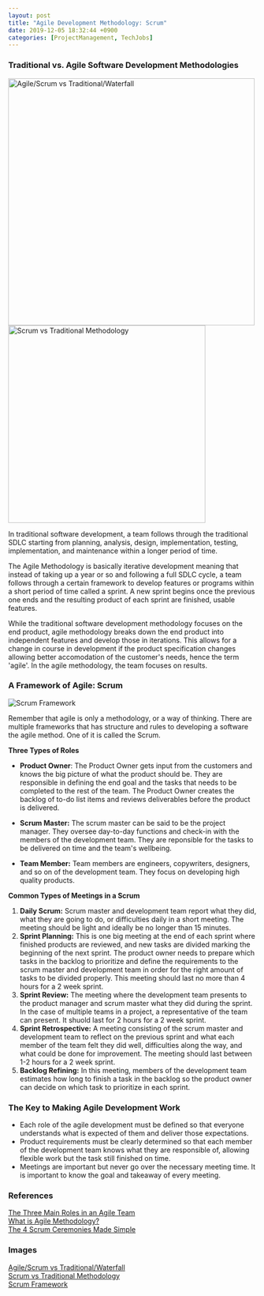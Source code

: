 ```yaml
---
layout: post
title: "Agile Development Methodology: Scrum"
date: 2019-12-05 18:32:44 +0900
categories: [ProjectManagement, TechJobs]
---
```


### Traditional vs. Agile Software Development Methodologies

<img src="https://i.pinimg.com/originals/bc/89/69/bc896937201b696beef56feb1c4adb19.jpg" alt="Agile/Scrum vs Traditional/Waterfall" width="500px" display="inline-block" />
<img src="https://coeleveld.com/wp-content/uploads/2016/07/scrum-vs-traditional.png" alt="Scrum vs Traditional Methodology" width="400px" display="inline-block"  />

In traditional software development, a team follows through the traditional SDLC starting from planning, analysis, design, implementation, testing, implementation, and maintenance within a longer period of time.

The Agile Methodology is basically iterative development meaning that instead of taking up a year or so and following a full SDLC cycle, a team follows through a certain framework to develop features or programs within a short period of time called a sprint. A new sprint begins once the previous one ends and the resulting product of each sprint are finished, usable features.

While the traditional software development methodology focuses on the end product, agile methodology breaks down the end product into independent features and develop those in iterations. This allows for a change in course in development if the product specification changes allowing better accomodation of the customer's needs, hence the term 'agile'. In the agile methodology, the team focuses on results.

### A Framework of Agile: Scrum

![Scrum Framework](https://image.slidesharecdn.com/mobileacademyagilelean-140518125420-phpapp01/95/agile-and-lean-practices-the-mobile-academy-12-638.jpg?cb=1400562822)

Remember that agile is only a methodology, or a way of thinking. There are multiple frameworks that has structure and rules to developing a software the agile method. One of it is called the Scrum.

**Three Types of Roles**

- **Product Owner**: The Product Owner gets input from the customers and knows the big picture of what the product should be. They are responsible in defining the end goal and the tasks that needs to be completed to the rest of the team. The Product Owner creates the backlog of to-do list items and reviews deliverables before the product is delivered.

- **Scrum Master:** The scrum master can be said to be the project manager. They oversee day-to-day functions and check-in with the members of the development team. They are reponsible for the tasks to be delivered on time and the team's wellbeing.

- **Team Member:** Team members are engineers, copywriters, designers, and so on of the development team. They focus on developing high quality products.

**Common Types of Meetings in a Scrum**

1. **Daily Scrum:** Scrum master and development team report what they did, what they are going to do, or difficulties daily in a short meeting. The meeting should be light and ideally be no longer than 15 minutes.
2. **Sprint Planning:** This is one big meeting at the end of each sprint where finished products are reviewed, and new tasks are divided marking the beginning of the next sprint. The product owner needs to prepare which tasks in the backlog to prioritize and define the requirements to the scrum master and development team in order for the right amount of tasks to be divided properly. This meeting should last no more than 4 hours for a 2 week sprint.
3. **Sprint Review:** The meeting where the development team presents to the product manager and scrum master what they did during the sprint. In the case of multiple teams in a project, a representative of the team can present. It shuold last for 2 hours for a 2 week sprint.
4. **Sprint Retrospective:** A meeting consisting of the scrum master and development team to reflect on the previous sprint and what each member of the team felt they did well, difficulties along the way, and what could be done for improvement. The meeting should last between 1-2 hours for a 2 week sprint.
5. **Backlog Refining:** In this meeting, members of the development team estimates how long to finish a task in the backlog so the product owner can decide on which task to prioritize in each sprint.

### The Key to Making Agile Development Work

- Each role of the agile development must be defined so that everyone understands what is expected of them and deliver those expectations.
- Product requirements must be clearly determined so that each member of the development team knows what they are responsible of, allowing flexible work but the task still finished on time.
- Meetings are important but never go over the necessary meeting time. It is important to know the goal and takeaway of every meeting.

### References

[The Three Main Roles in an Agile Team](https://redbooth.com/blog/main-roles-agile-team)<br/>
[What is Agile Methodology?](https://softwareengineering.stackexchange.com/questions/15928/what-is-agile-methodology)<br/>
[The 4 Scrum Ceremonies Made Simple](https://medium.com/ideas-by-crema/the-4-scrum-ceremonies-made-simple-a-quick-guide-to-scrum-meetings-ea91fe604d88)

### Images

[Agile/Scrum vs Traditional/Waterfall](https://i.pinimg.com/originals/bc/89/69/bc896937201b696beef56feb1c4adb19.jpg)<br/>
[Scrum vs Traditional Methodology](https://scontent-nrt1-1.xx.fbcdn.net/v/t1.0-9/14344304_1397070920321959_3431169010133890617_n.png?_nc_cat=109&_nc_ohc=HCZNuErDT4EAQlKI8QEoiEtnuX5aZz6oMb4zKEoIisOg1CNo_spHO1-Tw&_nc_ht=scontent-nrt1-1.xx&oh=4cee1de44034dbf10e88a3b7e79b680b&oe=5E7FDEBC)<br/>
[Scrum Framework](https://image.slidesharecdn.com/mobileacademyagilelean-140518125420-phpapp01/95/agile-and-lean-practices-the-mobile-academy-12-638.jpg?cb=1400562822)
